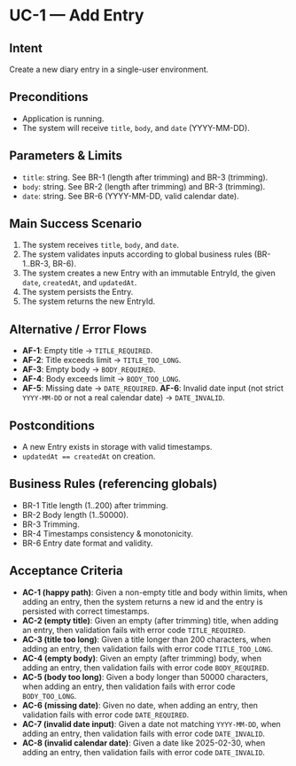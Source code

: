 # UC-1 — Add Entry

## Intent
Create a new diary entry in a single-user environment.

## Preconditions
- Application is running.
- The system will receive `title`, `body`, and `date` (YYYY-MM-DD).

## Parameters & Limits
- `title`: string. See BR-1 (length after trimming) and BR-3 (trimming).
- `body`: string. See BR-2 (length after trimming) and BR-3 (trimming).
- `date`: string. See BR-6 (YYYY-MM-DD, valid calendar date).

## Main Success Scenario
1. The system receives `title`, `body`, and `date`.
2. The system validates inputs according to global business rules (BR-1..BR-3, BR-6).
3. The system creates a new Entry with an immutable EntryId, the given `date`, `createdAt`, and `updatedAt`.
4. The system persists the Entry.
5. The system returns the new EntryId.

## Alternative / Error Flows
- **AF-1**: Empty title → `TITLE_REQUIRED`.
- **AF-2**: Title exceeds limit → `TITLE_TOO_LONG`.
- **AF-3**: Empty body → `BODY_REQUIRED`.
- **AF-4**: Body exceeds limit → `BODY_TOO_LONG`.
- **AF-5**: Missing date → `DATE_REQUIRED`.
 **AF-6**: Invalid date input (not strict `YYYY-MM-DD` or not a real calendar date) → `DATE_INVALID`.

## Postconditions
- A new Entry exists in storage with valid timestamps.
- `updatedAt == createdAt` on creation.

## Business Rules (referencing globals)
- BR-1 Title length (1..200) after trimming.
- BR-2 Body length (1..50000).
- BR-3 Trimming.
- BR-4 Timestamps consistency & monotonicity.
- BR-6 Entry date format and validity.

## Acceptance Criteria
- **AC-1 (happy path)**: Given a non-empty title and body within limits, when adding an entry, then the system returns a new id and the entry is persisted with correct timestamps.
- **AC-2 (empty title)**: Given an empty (after trimming) title, when adding an entry, then validation fails with error code `TITLE_REQUIRED`.
- **AC-3 (title too long)**: Given a title longer than 200 characters, when adding an entry, then validation fails with error code `TITLE_TOO_LONG`.
- **AC-4 (empty body)**: Given an empty (after trimming) body, when adding an entry, then validation fails with error code `BODY_REQUIRED`.
- **AC-5 (body too long)**: Given a body longer than 50000 characters, when adding an entry, then validation fails with error code `BODY_TOO_LONG`.
- **AC-6 (missing date)**: Given no date, when adding an entry, then validation fails with error code `DATE_REQUIRED`.
- **AC-7 (invalid date input)**: Given a date not matching `YYYY-MM-DD`, when adding an entry, then validation fails with error code `DATE_INVALID`.
- **AC-8 (invalid calendar date)**: Given a date like 2025-02-30, when adding an entry, then validation fails with error code `DATE_INVALID`.


